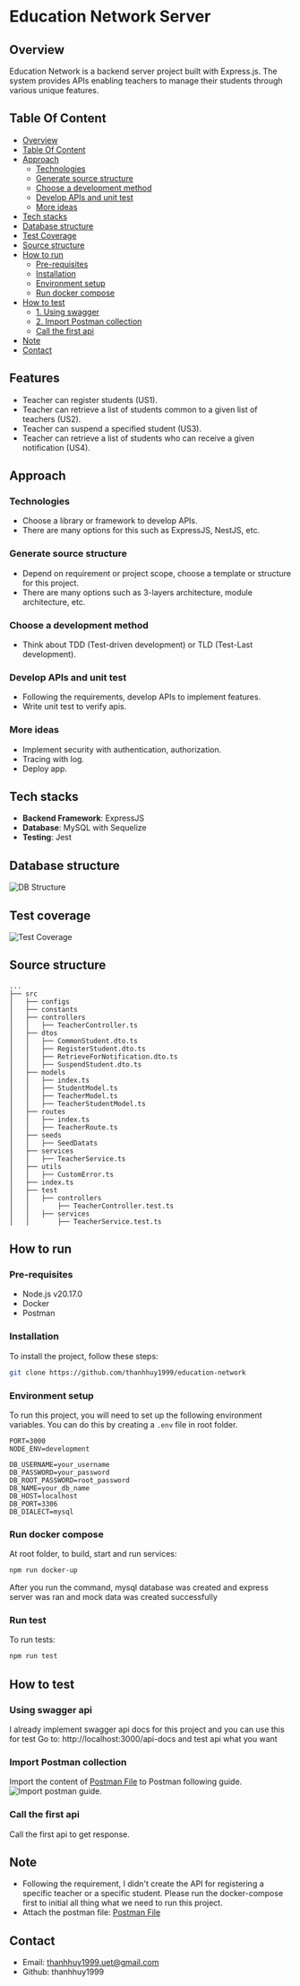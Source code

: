 # Education Network Server

## Overview

Education Network is a backend server project built with Express.js.
The system provides APIs enabling teachers to manage their students through various unique features.

## Table Of Content

- [Overview](#overview)
- [Table Of Content](#table-of-content)
- [Approach](#approach)
  - [Technologies](#technologies)
  - [Generate source structure](#generate-source-structure)
  - [Choose a development method](#choose-a-development-method)
  - [Develop APIs and unit test](#develop-apis-and-unit-test)
  - [More ideas](#more-ideas)
- [Tech stacks](#tech-stacks)
- [Database structure](#database-structure)
- [Test Coverage](#test-coverage)
- [Source structure](#source-structure)
- [How to run](#how-to-run)
  - [Pre-requisites](#pre-requisites)
  - [Installation](#installation)
  - [Environment setup](#environment-setup)
  - [Run docker compose](#run-docker-compose)
- [How to test](#how-to-test)
  - [1. Using swagger](#using-swagger-api)
  - [2. Import Postman collection](#import-postman-collection)
  - [Call the first api](#call-the-first-api)
- [Note](#note)
- [Contact](#contact)

## Features

- Teacher can register students (US1).
- Teacher can retrieve a list of students common to a given list of teachers (US2).
- Teacher can suspend a specified student (US3).
- Teacher can retrieve a list of students who can receive a given notification (US4).

## Approach

### Technologies

- Choose a library or framework to develop APIs.
- There are many options for this such as ExpressJS, NestJS, etc.

### Generate source structure

- Depend on requirement or project scope, choose a template or structure for this project.
- There are many options such as 3-layers architecture, module architecture, etc.

### Choose a development method

- Think about TDD (Test-driven development) or TLD (Test-Last development).

### Develop APIs and unit test

- Following the requirements, develop APIs to implement features.
- Write unit test to verify apis.

### More ideas

- Implement security with authentication, authorization.
- Tracing with log.
- Deploy app.

## Tech stacks

- **Backend Framework**: ExpressJS
- **Database**: MySQL with Sequelize
- **Testing**: Jest

## Database structure

![DB Structure](./images/db-structure.png)

## Test coverage

![Test Coverage](./images//unit-test-coverage.png)


## Source structure

```tree
...
├── src
│   ├── configs
│   ├── constants
│   ├── controllers
│   │   ├── TeacherController.ts
│   ├── dtos
│   │   ├── CommonStudent.dto.ts
│   │   ├── RegisterStudent.dto.ts
│   │   ├── RetrieveForNotification.dto.ts
│   │   ├── SuspendStudent.dto.ts
│   ├── models
│   │   ├── index.ts
│   │   ├── StudentModel.ts
│   │   ├── TeacherModel.ts
│   │   ├── TeacherStudentModel.ts
│   ├── routes
│   │   ├── index.ts
│   │   ├── TeacherRoute.ts
│   ├── seeds
│   │   ├── SeedDatats
│   ├── services
│   │   ├── TeacherService.ts
│   ├── utils
│   │   ├── CustomError.ts
│   ├── index.ts
│   ├── test
│   │   ├── controllers
│   │       ├── TeacherController.test.ts
│   │   ├── services
│   │       ├── TeacherService.test.ts
```

## How to run

### Pre-requisites

- Node.js v20.17.0
- Docker
- Postman

### Installation

To install the project, follow these steps:

```bash
git clone https://github.com/thanhhuy1999/education-network
```

### Environment setup

To run this project, you will need to set up the following environment variables. You can do this by creating a `.env` file in root folder.

```plaintext
PORT=3000
NODE_ENV=development

DB_USERNAME=your_username
DB_PASSWORD=your_password
DB_ROOT_PASSWORD=root_password
DB_NAME=your_db_name
DB_HOST=localhost
DB_PORT=3306
DB_DIALECT=mysql

```

### Run docker compose

At root folder, to build, start and run services:

```bash
npm run docker-up
```

After you run the command, mysql database was created and express server was ran and mock data was created successfully

### Run test

To run tests:

```bash
npm run test
```

## How to test

### Using swagger api

I already implement swagger api docs for this project and you can use this for test
Go to: http://localhost:3000/api-docs and test api what you want

### Import Postman collection

Import the content of [Postman File](./TeacherStudent.postman_collection.json) to Postman following guide.
![Import postman guide](./images/guide-import-postman.png).

### Call the first api

Call the first api to get response.

## Note

- Following the requirement, I didn't create the API for registering a specific teacher or a specific student. Please run the docker-compose first to initial all thing what we need to run this project.
- Attach the postman file: [Postman File](./TeacherStudent.postman_collection.json)

## Contact

- Email: thanhhuy1999.uet@gmail.com
- Github: thanhhuy1999
